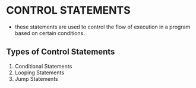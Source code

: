 # CONTROL STATEMENTS

- these statements are used to control the flow of execution in a program based on certain conditions.

## Types of Control Statements

1. Conditional Statements
2. Looping Statements
3. Jump Statements
